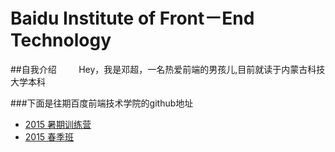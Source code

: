 # Baidu Institute of Front－End Technology

##自我介绍
&nbsp;&nbsp;&nbsp;&nbsp;&nbsp;&nbsp;&nbsp;&nbsp;Hey，我是邓超，一名热爱前端的男孩儿,目前就读于内蒙古科技大学本科

###下面是往期百度前端技术学院的github地址

* [2015 暑期训练营](https://github.com/baidu-ife/ife/tree/master/2015_summer)
* [2015 春季班](https://github.com/baidu-ife/ife/tree/master/2015_spring)
